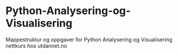 # Python-Analysering-og-Visualisering
Mappestruktur og oppgaver for Python Analysering og Visualisering nettkurs hos utdannet.no 
